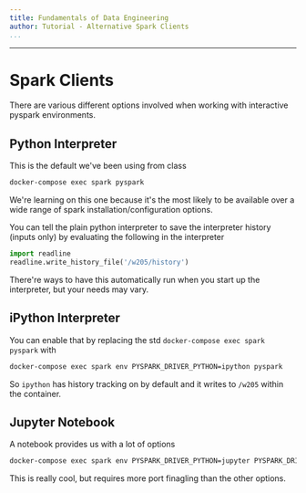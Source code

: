 ```yaml
---
title: Fundamentals of Data Engineering
author: Tutorial - Alternative Spark Clients
...
```


---

# Spark Clients

There are various different options involved when working with
interactive pyspark environments.

## Python Interpreter

This is the default we've been using from class

```bash
docker-compose exec spark pyspark
```

We're learning on this one because it's the most likely to be available over a
wide range of spark installation/configuration options.

You can tell the plain python interpreter to save the interpreter history
(inputs only) by evaluating the following in the interpreter

```python
import readline
readline.write_history_file('/w205/history')
```

There're ways to have this automatically run when you start up the interpreter,
but your needs may vary.


## iPython Interpreter

You can enable that by replacing the std `docker-compose exec
spark pyspark` with

```bash
docker-compose exec spark env PYSPARK_DRIVER_PYTHON=ipython pyspark
```

So `ipython` has history tracking on by default and it writes to `/w205` within
the container.  


## Jupyter Notebook

A notebook provides us with a lot of options

```bash
docker-compose exec spark env PYSPARK_DRIVER_PYTHON=jupyter PYSPARK_DRIVER_PYTHON_OPTS='notebook --no-browser --port 8888 --ip 0.0.0.0 --allow-root' pyspark
```

This is really cool, but requires more port finagling than the other options.
